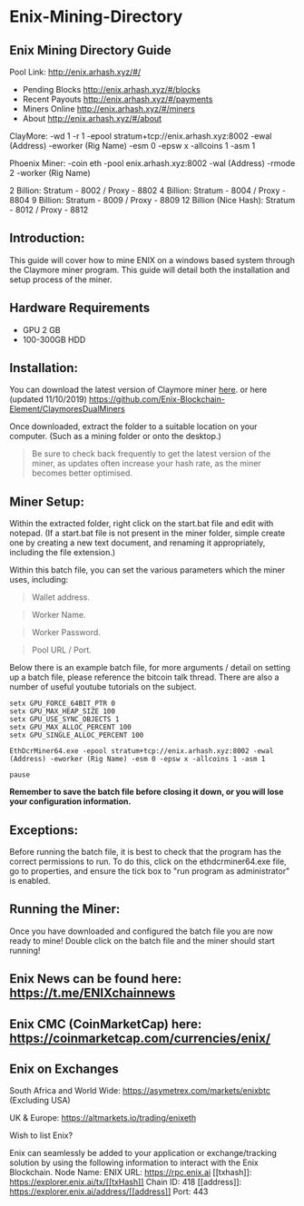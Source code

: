 # Enix-Mining-Directory

## Enix Mining Directory Guide

Pool Link: http://enix.arhash.xyz/#/

- Pending Blocks http://enix.arhash.xyz/#/blocks
- Recent Payouts http://enix.arhash.xyz/#/payments
- Miners Online http://enix.arhash.xyz/#/miners
- About http://enix.arhash.xyz/#/about

ClayMore: -wd 1 -r 1 -epool stratum+tcp://enix.arhash.xyz:8002 -ewal (Address) -eworker (Rig Name) -esm 0 -epsw x -allcoins 1 -asm 1

Phoenix Miner: -coin eth -pool enix.arhash.xyz:8002 -wal (Address) -rmode 2 -worker (Rig Name)


2 Billion: Stratum - 8002 / Proxy - 8802
4 Billion: Stratum - 8004 / Proxy - 8804
9 Billion: Stratum - 8009 / Proxy - 8809
12 Billion (Nice Hash): Stratum - 8012 / Proxy - 8812

## Introduction:

This guide will cover how to mine ENIX on a windows based system through the Claymore miner program. This guide will detail both the installation and setup process of the miner. 

## Hardware Requirements

- GPU 2 GB
- 100-300GB HDD

## Installation:
You can download the latest version of Claymore miner [here](https://bitcointalk.org/index.php?topic=1433925.0). or here (updated 11/10/2019) https://github.com/Enix-Blockchain-Element/ClaymoresDualMiners

Once downloaded, extract the folder to a suitable location on your computer. (Such as a mining folder or onto the desktop.)

> Be sure to check back frequently to get the latest version of the miner, as updates often  increase your hash rate, as the miner becomes better optimised. 

## Miner Setup: 

Within the extracted folder, right click on the start.bat file and edit with notepad.  (If a start.bat file is not present in the miner folder, simple create one by creating a new text document, and renaming it appropriately, including the file extension.)

Within this batch file, you can set the various parameters which the miner uses, including:

> Wallet address.

> Worker Name.

> Worker Password.

> Pool URL / Port. 

Below there is an example batch file, for more arguments / detail on setting up a batch file, please reference the bitcoin talk thread. There are also a number of useful youtube tutorials on the subject. 

```
setx GPU_FORCE_64BIT_PTR 0
setx GPU_MAX_HEAP_SIZE 100
setx GPU_USE_SYNC_OBJECTS 1
setx GPU_MAX_ALLOC_PERCENT 100
setx GPU_SINGLE_ALLOC_PERCENT 100

EthDcrMiner64.exe -epool stratum+tcp://enix.arhash.xyz:8002 -ewal (Address) -eworker (Rig Name) -esm 0 -epsw x -allcoins 1 -asm 1

pause
```

**Remember to save the batch file before closing it down, or you will lose your configuration information.**

## Exceptions:

Before running the batch file, it is best to check that the program has the correct permissions to run.  To do this, click on the  ethdcrminer64.exe file, go to properties, and ensure the tick box to "run program as administrator" is enabled.

## Running the Miner:

Once you have downloaded and configured the batch file you are now ready to mine! Double click on the batch file and the miner should start running! 

## Enix News can be found here: https://t.me/ENIXchainnews
## Enix CMC (CoinMarketCap) here: https://coinmarketcap.com/currencies/enix/

## Enix on Exchanges

South Africa and World Wide: https://asymetrex.com/markets/enixbtc (Excluding USA)

UK & Europe: https://altmarkets.io/trading/enixeth

Wish to list Enix? 

Enix can seamlessly be added to your application or exchange/tracking solution by using the following information to interact with the Enix Blockchain.
Node Name: ENIX
URL: https://rpc.enix.ai
[[txhash]]: https://explorer.enix.ai/tx/[[txHash]]
Chain ID: 418
[[address]]: https://explorer.enix.ai/address/[[address]]
Port: 443

